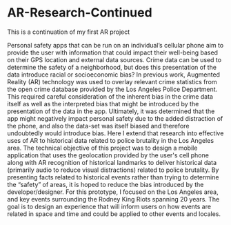 # AR-Research-Continued
This is a continuation of my first AR project

Personal safety apps that can be run on an individual’s cellular phone aim to provide the user with information that could impact their well-being based on their GPS location and external data sources. Crime data can be used to determine the safety of a neighborhood, but does this presentation of the data introduce racial or socioeconomic bias?   In previous work,  Augmented Reality (AR) technology was used to overlay relevant crime statistics from the open crime database provided by the Los Angeles Police Department.  This required careful consideration of the inherent bias in the crime data itself as well as the interpreted bias that might be introduced by the presentation of the data in the app.  Ultimately,  it was determined that the app might negatively impact personal safety due to the added distraction of the phone, and also the data-set was itself biased and therefore undoubtedly would introduce bias.  Here I extend that research into effective uses of AR to historical data related to police brutality in the Los Angeles area. The technical objective of this project was to design a mobile application that uses the geolocation provided by the user's cell phone along with AR recognition of historical landmarks to deliver historical data (primarily audio to reduce visual distractions) related to police brutality.  By presenting facts related to historical events rather than trying to determine the “safety” of areas, it is hoped to reduce the bias introduced by the developer/designer.  For this prototype, I focused on the Los Angeles area, and key events surrounding the Rodney King Riots spanning 20 years.  The goal is to design an experience that will inform users on how events are related in space and time and could be applied to other events and locales. 
